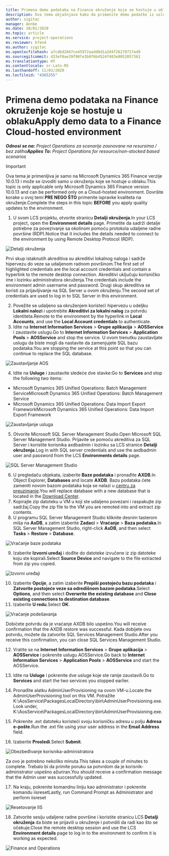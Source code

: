 ```yaml
---
title: Primena demo podataka na Finance okruženje koje se hostuje u oblaku
description: Ova tema objašnjava kako da primenite demo podatke iz usluge Project Operations na Dynamics 365 Finance okruženje hostovano u oblaku.
author: sigitac
manager: Annbe
ms.date: 10/01/2020
ms.topic: article
ms.service: project-operations
ms.reviewer: kfend
ms.author: sigitac
ms.openlocfilehash: a7cdbd2847ce45972aadd0d1a2d4f26270727ad9
ms.sourcegitcommit: d33ef0ae39f90fe3b0f6b4524f483e8052057361
ms.translationtype: HT
ms.contentlocale: sr-Latn-RS
ms.lasthandoff: 11/03/2020
ms.locfileid: "4365255"
---
```

# <a name="apply-demo-data-to-a-finance-cloud-hosted-environment"></a><span data-ttu-id="f81dc-103">Primena demo podataka na Finance okruženje koje se hostuje u oblaku</span><span class="sxs-lookup"><span data-stu-id="f81dc-103">Apply demo data to a Finance Cloud-hosted environment</span></span>

<span data-ttu-id="f81dc-104">_**Odnosi se na:** Project Operations za scenarije zasnovane na resursima / bez zaliha_</span><span class="sxs-lookup"><span data-stu-id="f81dc-104">_**Applies To:** Project Operations for resource/non-stocked based scenarios_</span></span>

> [!IMPORTANT]
> <span data-ttu-id="f81dc-105">Ova tema je primenljiva je samo na Microsoft Dynamics 365 Finance verzije 10.0.13 i može se izvoditi samo u okruženju koje se hostuje u oblaku.</span><span class="sxs-lookup"><span data-stu-id="f81dc-105">This topic is only applicable only Microsoft Dynamics 365 Finance version 10.0.13 and can be performed only on a Cloud-hosted environment.</span></span> <span data-ttu-id="f81dc-106">Dovršite korake u ovoj temi **PRE NEGO ŠTO** primenite ispravke kvaliteta na okruženje.</span><span class="sxs-lookup"><span data-stu-id="f81dc-106">Complete the steps in this topic **BEFORE** you apply quality updates to the environment.</span></span>

1. <span data-ttu-id="f81dc-107">U svom LCS projektu, otvorite stranicu **Detalji okruženja**.</span><span class="sxs-lookup"><span data-stu-id="f81dc-107">In your LCS project, open the **Environment details** page.</span></span> <span data-ttu-id="f81dc-108">Primetite da sadrži detalje potrebne za povezivanje sa okolinom pomoću protokola udaljene radne površine (RDP).</span><span class="sxs-lookup"><span data-stu-id="f81dc-108">Notice that it includes the details needed to connect to the environment by using Remote Desktop Protocol (RDP).</span></span>

![Detalji  okruženja](./media/1EnvironmentDetails.png)

<span data-ttu-id="f81dc-110">Prvi skup istaknutih akreditiva su akreditivi lokalnog naloga i sadrže hipervezu do veze sa udaljenom radnom površinom.</span><span class="sxs-lookup"><span data-stu-id="f81dc-110">The first set of highlighted credentials are the local account credentials and contain a hyperlink to the remote desktop connection.</span></span> <span data-ttu-id="f81dc-111">Akreditivi uključuju korisničko ime i lozinku administratora okruženja.</span><span class="sxs-lookup"><span data-stu-id="f81dc-111">The credentials include the environment admin username and password.</span></span> <span data-ttu-id="f81dc-112">Drugi skup akreditiva se koristi za prijavljivanje na SQL Server u ovom okruženju.</span><span class="sxs-lookup"><span data-stu-id="f81dc-112">The second set of credentials are used to log in to SQL Server in this environment.</span></span>

2. <span data-ttu-id="f81dc-113">Povežite se udaljeno sa okruženjem koristeći hipervezu u odeljku **Lokalni nalozi** i upotrebite **Akreditivi za lokalni nalog** za potvrdu identiteta.</span><span class="sxs-lookup"><span data-stu-id="f81dc-113">Remote to the environment by the hyperlink in **Local Accounts**, and use the **Local Account credentials** to authenticate.</span></span>
3. <span data-ttu-id="f81dc-114">Idite na **Internet Information Services** > **Grupe aplikacija** > **AOSService** i zaustavite uslugu.</span><span class="sxs-lookup"><span data-stu-id="f81dc-114">Go to **Internet Information Services** > **Application Pools** > **AOSService** and stop the service.</span></span> <span data-ttu-id="f81dc-115">U ovom trenutku zaustavljate uslugu da biste mogli da nastavite da zamenjujete SQL bazu podataka.</span><span class="sxs-lookup"><span data-stu-id="f81dc-115">You are stopping the service at this point so that you can continue to replace the SQL database.</span></span>

![Zaustavljanje AOS](./media/2StopAOS.png)

4. <span data-ttu-id="f81dc-117">Idite na **Usluge** i zaustavite sledeće dve stavke:</span><span class="sxs-lookup"><span data-stu-id="f81dc-117">Go to **Services** and stop the following two items:</span></span>

- <span data-ttu-id="f81dc-118">Microsoft Dynamics 365 Unified Operations: Batch Management Service</span><span class="sxs-lookup"><span data-stu-id="f81dc-118">Microsoft Dynamics 365 Unified Operations: Batch Management Service</span></span>
- <span data-ttu-id="f81dc-119">Microsoft Dynamics 365 Unified Operations: Data Import Export Framework</span><span class="sxs-lookup"><span data-stu-id="f81dc-119">Microsoft Dynamics 365 Unified Operations: Data Import Export Framework</span></span>

![Zaustavljanje usluga](./media/3StopServices.png)

5. <span data-ttu-id="f81dc-121">Otvorite Microsoft SQL Server Management Studio.</span><span class="sxs-lookup"><span data-stu-id="f81dc-121">Open Microsoft SQL Server Management Studio.</span></span> <span data-ttu-id="f81dc-122">Prijavite se pomoću akreditiva za SQL Server i koristite korisnika axdbadmin i lozinku sa LCS stranice **Detalji okruženja**.</span><span class="sxs-lookup"><span data-stu-id="f81dc-122">Log in with SQL server credentials and use the axdbadmin user and password from the LCS **Environments details** page.</span></span>

![SQL Server Management Studio](./media/4SSMS.png)

6. <span data-ttu-id="f81dc-124">U pregledaču objekata, izaberite **Baze podataka** i pronađite **AXDB**.</span><span class="sxs-lookup"><span data-stu-id="f81dc-124">In Object Explorer, **Databases** and locate **AXDB**.</span></span> <span data-ttu-id="f81dc-125">Bazu podataka ćete zameniti novom bazom podataka koja se nalazi u [centru za preuzimanje](https://download.microsoft.com/download/1/a/3/1a314bd2-b082-4a87-abdc-1ba26c92b63d/ProjOpsDemoDataFOGARelease.zip).</span><span class="sxs-lookup"><span data-stu-id="f81dc-125">You will replace database with a new database that is located in the [Download Center](https://download.microsoft.com/download/1/a/3/1a314bd2-b082-4a87-abdc-1ba26c92b63d/ProjOpsDemoDataFOGARelease.zip).</span></span> 
7. <span data-ttu-id="f81dc-126">Kopirajte zip datoteku u VM u koji ste udaljeno povezani i raspakujte zip sadržaj.</span><span class="sxs-lookup"><span data-stu-id="f81dc-126">Copy the zip file to the VM you are remoted into and extract zip contents.</span></span>
8. <span data-ttu-id="f81dc-127">U programu SQL Server Management Studio kliknite desnim tasterom miša na **AxDB**, a zatim izaberite **Zadaci** > **Vraćanje** > **Baza podataka**.</span><span class="sxs-lookup"><span data-stu-id="f81dc-127">In SQL Server Management Studio, right-click **AxDB**, and then select **Tasks** > **Restore** > **Database**.</span></span>

![Vraćanje baze podataka](./media/5RestoreDatabase.png)

9. <span data-ttu-id="f81dc-129">Izaberite **Izvorni uređaj** i dođite do datoteke izvučene iz zip datoteke koju ste kopirali.</span><span class="sxs-lookup"><span data-stu-id="f81dc-129">Select **Source Device** and navigate to the file extracted from zip you copied.</span></span>

![Izvorni uređaji](./media/6SourceDevice.png)

10. <span data-ttu-id="f81dc-131">Izaberite **Opcije**, a zatim izaberite **Prepiši postojeću bazu podataka** i **Zatvorite postojeće veze sa odredišnom bazom podataka**.</span><span class="sxs-lookup"><span data-stu-id="f81dc-131">Select **Options**, and then select **Overwrite the existing database** and **Close existing connections to destination database**.</span></span> 
11. <span data-ttu-id="f81dc-132">Izaberite **U redu**.</span><span class="sxs-lookup"><span data-stu-id="f81dc-132">Select **OK**.</span></span>

![Vraćanje podešavanja](./media/7RestoreSetting.png)

<span data-ttu-id="f81dc-134">Dobićete potvrdu da je vraćanje AXDB bilo uspešno.</span><span class="sxs-lookup"><span data-stu-id="f81dc-134">You will receive confirmation that the AXDB restore was successful.</span></span> <span data-ttu-id="f81dc-135">Kada dobijete ovu potvrdu, možete da zatvorite SQL Services Management Studio.</span><span class="sxs-lookup"><span data-stu-id="f81dc-135">After you receive this confirmation, you can close SQL Services Management Studio.</span></span>

12. <span data-ttu-id="f81dc-136">Vratite se na **Internet Information Services** > **Grupe aplikacija** > **AOSService** i pokrenite uslugu AOSService.</span><span class="sxs-lookup"><span data-stu-id="f81dc-136">Go back to **Internet Information Services** > **Application Pools** > **AOSService** and start the AOSService.</span></span>
13. <span data-ttu-id="f81dc-137">Idite na **Usluge** i pokrenite dve usluge koje ste ranije zaustavili.</span><span class="sxs-lookup"><span data-stu-id="f81dc-137">Go to **Services** and start the two services you stopped earlier.</span></span>

14. <span data-ttu-id="f81dc-138">Pronađite alatku AdminUserProvisioning na ovom VM-u.</span><span class="sxs-lookup"><span data-stu-id="f81dc-138">Locate the AdminUserProvisioning tool on this VM.</span></span> <span data-ttu-id="f81dc-139">Potražite K:\AosService\PackagesLocalDirectory\bin\AdminUserProvisioning.exe.</span><span class="sxs-lookup"><span data-stu-id="f81dc-139">Look under, K:\AosService\PackagesLocalDirectory\bin\AdminUserProvisioning.exe.</span></span>
15. <span data-ttu-id="f81dc-140">Pokrenite .ext datoteku koristeći svoju korisničku adresu u polju **Adresa e-pošte**.</span><span class="sxs-lookup"><span data-stu-id="f81dc-140">Run the .ext file using your user address in the **Email Address** field.</span></span> 
16. <span data-ttu-id="f81dc-141">Izaberite **Prosledi**.</span><span class="sxs-lookup"><span data-stu-id="f81dc-141">Select **Submit**.</span></span>

![Obezbeđivanje korisnika-administratora](./media/8AdminUserProvisioning.png)

<span data-ttu-id="f81dc-143">Za ovo je potrebno nekoliko minuta.</span><span class="sxs-lookup"><span data-stu-id="f81dc-143">This takes a couple of minutes to complete.</span></span> <span data-ttu-id="f81dc-144">Trebalo bi da primite poruku sa potvrdom da je korisnik-administrator uspešno ažuriran.</span><span class="sxs-lookup"><span data-stu-id="f81dc-144">You should receive a confirmation message that the Admin user was successfully updated.</span></span>

17. <span data-ttu-id="f81dc-145">Na kraju, pokrenite komandnu liniju kao administrator i pokrenite komandu iisreset</span><span class="sxs-lookup"><span data-stu-id="f81dc-145">Lastly, run Command Prompt as Administrator and perform iisreset</span></span>

![Resetovanje IIS](./media/9IISReset.png)

18. <span data-ttu-id="f81dc-147">Zatvorite sesiju udaljene radne površine i koristite stranicu LCS **Detalji okruženja** da biste se prijavili u okruženje i potvrdili da radi kao što se očekuje.</span><span class="sxs-lookup"><span data-stu-id="f81dc-147">Close the remote desktop session and use the LCS **Environment details** page to log in to the environment to confirm it is working as expected.</span></span>

![Finance and Operations](./media/10FinanceAndOperations.png)
